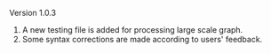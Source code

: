 Version 1.0.3

  1. A new testing file is added for processing large scale graph.
  1. Some syntax corrections are made according to users' feedback.